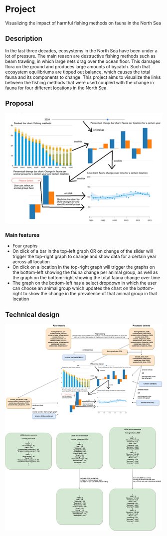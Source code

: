 # Project
Visualizing the impact of harmful fishing methods on fauna in the North Sea


## Description
In the last three decades, ecosystems in the North Sea have been under a lot of pressure. The main reason are destructive fishing methods such as beam trawling, in which large nets drag over the ocean floor. This damages flora on the ground and produces large amounts of bycatch. Such that ecosystem equilibriums are tipped out balance, which causes the total fauna and its components to change. This project aims to visualize the links between the fishing methods that were used coupled with the change in fauna for four different locations in the North Sea.

## Proposal
![](doc/fishingmethods.png)

### Main features
* Four graphs
* On click of a bar in the top-left graph OR on change of the slider will trigger the top-right graph to change and show data for a certain year across all location
* On click on a location in the top-right graph will trigger the graphs on the bottom-left showing the fauna change per animal group, as well as the graph on the bottom-right showing the total fauna change over time
* The graph on the bottom-left has a select dropdown in which the user can choose an animal group which updates the chart on the bottom-right to show the change in the prevalence of that animal group in that location

## Technical design
![](doc/techdesign.png)
